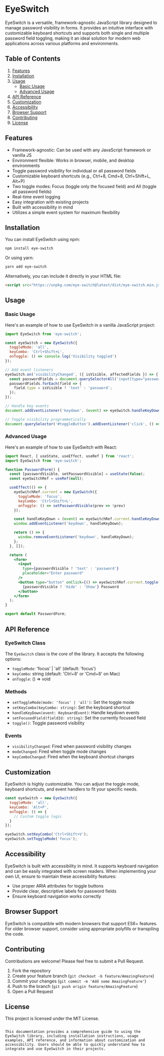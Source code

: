 # EyeSwitch

EyeSwitch is a versatile, framework-agnostic JavaScript library designed to manage password visibility in forms. It provides an intuitive interface with customizable keyboard shortcuts and supports both single and multiple password field toggling, making it an ideal solution for modern web applications across various platforms and environments.

## Table of Contents

1. [Features](#features)
2. [Installation](#installation)
3. [Usage](#usage)
   - [Basic Usage](#basic-usage)
   - [Advanced Usage](#advanced-usage)
4. [API Reference](#api-reference)
5. [Customization](#customization)
6. [Accessibility](#accessibility)
7. [Browser Support](#browser-support)
8. [Contributing](#contributing)
9. [License](#license)

## Features

- Framework-agnostic: Can be used with any JavaScript framework or vanilla JS
- Environment flexible: Works in browser, mobile, and desktop environments
- Toggle password visibility for individual or all password fields
- Customizable keyboard shortcuts (e.g., Ctrl+8, Cmd+8, Ctrl+Shift+L, Alt+P)
- Two toggle modes: Focus (toggle only the focused field) and All (toggle all password fields)
- Real-time event logging
- Easy integration with existing projects
- Built with accessibility in mind
- Utilizes a simple event system for maximum flexibility

## Installation

You can install EyeSwitch using npm:

```bash
npm install eye-switch
```

Or using yarn:

```bash
yarn add eye-switch
```

Alternatively, you can include it directly in your HTML file:

```html
<script src="https://unpkg.com/eye-switch@latest/dist/eye-switch.min.js"></script>
```

## Usage

### Basic Usage

Here's an example of how to use EyeSwitch in a vanilla JavaScript project:

```javascript
import EyeSwitch from 'eye-switch';

const eyeSwitch = new EyeSwitch({
  toggleMode: 'all',
  keyCombo: 'Ctrl+Shift+L',
  onToggle: () => console.log('Visibility toggled')
});

// Add event listeners
eyeSwitch.on('visibilityChanged', ({ isVisible, affectedFields }) => {
  const passwordFields = document.querySelectorAll('input[type="password"]');
  passwordFields.forEach(field => {
    field.type = isVisible ? 'text' : 'password';
  });
});

// Handle key events
document.addEventListener('keydown', (event) => eyeSwitch.handleKeyDown(event));

// Toggle visibility programmatically
document.querySelector('#toggleButton').addEventListener('click', () => eyeSwitch.toggle());
```

### Advanced Usage

Here's an example of how to use EyeSwitch with React:

```jsx
import React, { useState, useEffect, useRef } from 'react';
import EyeSwitch from 'eye-switch';

function PasswordForm() {
  const [passwordVisible, setPasswordVisible] = useState(false);
  const eyeSwitchRef = useRef(null);

  useEffect(() => {
    eyeSwitchRef.current = new EyeSwitch({
      toggleMode: 'focus',
      keyCombo: 'Ctrl+Shift+L',
      onToggle: () => setPasswordVisible(prev => !prev)
    });

    const handleKeyDown = (event) => eyeSwitchRef.current.handleKeyDown(event);
    window.addEventListener('keydown', handleKeyDown);

    return () => {
      window.removeEventListener('keydown', handleKeyDown);
    };
  }, []);

  return (
    <form>
      <input
        type={passwordVisible ? 'text' : 'password'}
        placeholder="Enter password"
      />
      <button type="button" onClick={() => eyeSwitchRef.current.toggle()}>
        {passwordVisible ? 'Hide' : 'Show'} Password
      </button>
    </form>
  );
}

export default PasswordForm;
```

## API Reference

### EyeSwitch Class

The `EyeSwitch` class is the core of the library. It accepts the following options:

- `toggleMode`: 'focus' | 'all' (default: 'focus')
- `keyCombo`: string (default: 'Ctrl+8' or 'Cmd+8' on Mac)
- `onToggle`: () => void

### Methods

- `setToggleMode(mode: 'focus' | 'all')`: Set the toggle mode
- `setKeyCombo(keyCombo: string)`: Set the keyboard shortcut
- `handleKeyDown(event: KeyboardEvent)`: Handle keydown events
- `setFocusedField(fieldId: string)`: Set the currently focused field
- `toggle()`: Toggle password visibility

### Events

- `visibilityChanged`: Fired when password visibility changes
- `modeChanged`: Fired when toggle mode changes
- `keyComboChanged`: Fired when the keyboard shortcut changes

## Customization

EyeSwitch is highly customizable. You can adjust the toggle mode, keyboard shortcuts, and event handlers to fit your specific needs.

```javascript
const eyeSwitch = new EyeSwitch({
  toggleMode: 'all',
  keyCombo: 'Alt+P',
  onToggle: () => {
    // Custom toggle logic
  }
});

eyeSwitch.setKeyCombo('Ctrl+Shift+V');
eyeSwitch.setToggleMode('focus');
```

## Accessibility

EyeSwitch is built with accessibility in mind. It supports keyboard navigation and can be easily integrated with screen readers. When implementing your own UI, ensure to maintain these accessibility features:

- Use proper ARIA attributes for toggle buttons
- Provide clear, descriptive labels for password fields
- Ensure keyboard navigation works correctly

## Browser Support

EyeSwitch is compatible with modern browsers that support ES6+ features. For older browser support, consider using appropriate polyfills or transpiling the code.

## Contributing

Contributions are welcome! Please feel free to submit a Pull Request.

1. Fork the repository
2. Create your feature branch (`git checkout -b feature/AmazingFeature`)
3. Commit your changes (`git commit -m 'Add some AmazingFeature'`)
4. Push to the branch (`git push origin feature/AmazingFeature`)
5. Open a Pull Request

## License

This project is licensed under the MIT License.
```

This documentation provides a comprehensive guide to using the EyeSwitch library, including installation instructions, usage examples, API reference, and information about customization and accessibility. Users should be able to quickly understand how to integrate and use EyeSwitch in their projects.

